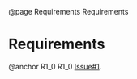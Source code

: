 @page Requirements Requirements

# Requirements

@anchor R1_0 R1_0 [Issue#1](https://github.com/orgs/WSUCEG-7140/projects/2?pane=issue&itemId=28584224).
